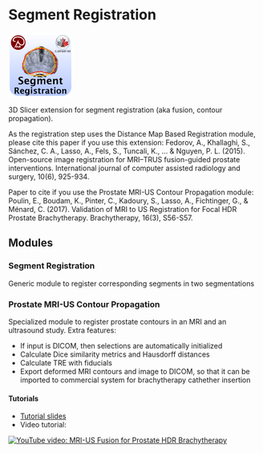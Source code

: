 # Segment Registration
![Logo](Logo/SegmentRegistration_Logo_128.png)

3D Slicer extension for segment registration (aka fusion, contour propagation).

As the registration step uses the Distance Map Based Registration module, please cite this paper if you use this extension:
Fedorov, A., Khallaghi, S., Sánchez, C. A., Lasso, A., Fels, S., Tuncali, K., ... & Nguyen, P. L. (2015). Open-source image registration for MRI–TRUS fusion-guided prostate interventions. International journal of computer assisted radiology and surgery, 10(6), 925-934.

Paper to cite if you use the Prostate MRI-US Contour Propagation module:
Poulin, E., Boudam, K., Pinter, C., Kadoury, S., Lasso, A., Fichtinger, G., & Ménard, C. (2017). Validation of MRI to US Registration for Focal HDR Prostate Brachytherapy. Brachytherapy, 16(3), S56-S57.

## Modules

### Segment Registration

Generic module to register corresponding segments in two segmentations

### Prostate MRI-US Contour Propagation

Specialized module to register prostate contours in an MRI and an ultrasound study. Extra features:
* If input is DICOM, then selections are automatically initialized
* Calculate Dice similarity metrics and Hausdorff distances
* Calculate TRE with fiducials
* Export deformed MRI contours and image to DICOM, so that it can be imported to commercial system for brachytherapy cathether insertion

#### Tutorials ####

* [Tutorial slides](https://github.com/SlicerRt/SlicerRtDoc/blob/master/tutorials/SlicerRT_Tutorial_MRI-US-ProstateContourPropagation.pptx)
* Video tutorial:

[![YouTube video: MRI-US Fusion for Prostate HDR Brachytherapy](https://img.youtube.com/vi/6VT5xPQQyBQ/0.jpg)](https://www.youtube.com/watch?v=6VT5xPQQyBQ)
